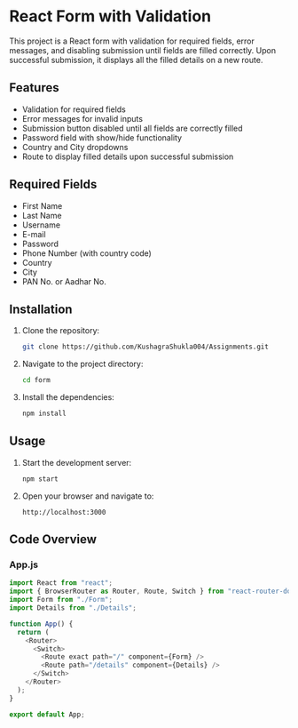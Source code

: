 # React Form with Validation

This project is a React form with validation for required fields, error messages, and disabling submission until fields are filled correctly. Upon successful submission, it displays all the filled details on a new route.

## Features

- Validation for required fields
- Error messages for invalid inputs
- Submission button disabled until all fields are correctly filled
- Password field with show/hide functionality
- Country and City dropdowns
- Route to display filled details upon successful submission

## Required Fields

- First Name
- Last Name
- Username
- E-mail
- Password
- Phone Number (with country code)
- Country
- City
- PAN No. or Aadhar No.

## Installation

1. Clone the repository:
   ```bash
   git clone https://github.com/KushagraShukla004/Assignments.git
   ```
2. Navigate to the project directory:
   ```bash
   cd form
   ```
3. Install the dependencies:
   ```bash
   npm install
   ```

## Usage

1. Start the development server:
   ```bash
   npm start
   ```
2. Open your browser and navigate to:
   ```
   http://localhost:3000
   ```

## Code Overview

### App.js

```javascript
import React from "react";
import { BrowserRouter as Router, Route, Switch } from "react-router-dom";
import Form from "./Form";
import Details from "./Details";

function App() {
  return (
    <Router>
      <Switch>
        <Route exact path="/" component={Form} />
        <Route path="/details" component={Details} />
      </Switch>
    </Router>
  );
}

export default App;
```
